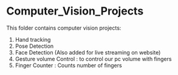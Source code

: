 # Computer_Vision_Projects
This folder contains computer vision projects:
1. Hand tracking
2. Pose Detection
3. Face Detection (Also added for live streaming on website)
4. Gesture volume Control : to control our pc volume with fingers
5. Finger Counter : Counts number of fingers

